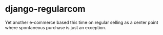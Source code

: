 django-regularcom
=================

Yet another e-commerce based this time on regular selling as a center point where spontaneous purchase is just an exception.
